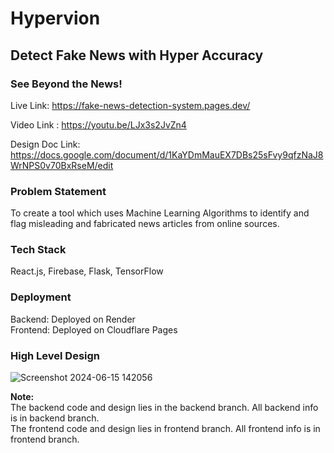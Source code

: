 # Hypervion
## Detect Fake News with Hyper Accuracy
### See Beyond the News!

Live Link: https://fake-news-detection-system.pages.dev/

Video Link : https://youtu.be/LJx3s2JvZn4

Design Doc Link: https://docs.google.com/document/d/1KaYDmMauEX7DBs25sFvy9qfzNaJ8WrNPS0v70BxRseM/edit

### Problem Statement
To  create a tool which uses Machine Learning Algorithms to identify and flag misleading and fabricated news articles from online sources.

### Tech Stack
 
React.js, Firebase, Flask, TensorFlow

### Deployment
Backend: Deployed on Render \
Frontend: Deployed on Cloudflare Pages

### High Level Design
![Screenshot 2024-06-15 142056](https://github.com/asquare004/Fake-News-Detection-System/assets/126737709/24481fdb-29c2-4458-9ed1-c2beee1ba6fa)


**Note:**\
The backend code and design  lies in the backend branch. All backend info is in backend branch.\
The frontend code and design lies in frontend branch. All frontend info is in frontend branch.
